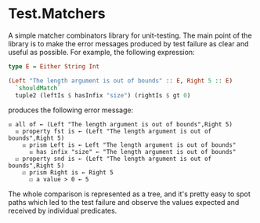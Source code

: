 # Test.Matchers

A simple matcher combinators library for unit-testing. The main point
of the library is to make the error messages produced by test failure
as clear and useful as possible. For example, the following expression:

```haskell
type E = Either String Int

(Left "The length argument is out of bounds" :: E, Right 5 :: E)
  `shouldMatch`
  tuple2 (leftIs $ hasInfix "size") (rightIs $ gt 0)
```

produces the following error message:

```
☒ all of ← (Left "The length argument is out of bounds",Right 5)
  ☒ property fst is ← (Left "The length argument is out of bounds",Right 5)
    ☒ prism Left is ← Left "The length argument is out of bounds"
      ☒ has infix "size" ← "The length argument is out of bounds"
  ☑ property snd is ← (Left "The length argument is out of bounds",Right 5)
    ☑ prism Right is ← Right 5
      ☑ a value > 0 ← 5
```

The whole comparison is represented as a tree, and it's pretty easy to
spot paths which led to the test failure and observe the values
expected and received by individual predicates.
